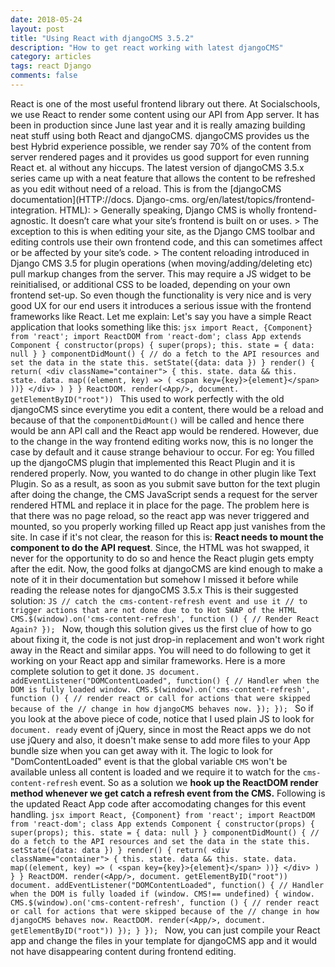 ```yaml
---
date: 2018-05-24
layout: post
title: "Using React with djangoCMS 3.5.2"
description: "How to get react working with latest djangoCMS"
category: articles
tags: react Django
comments: false
--- 
```


React is one of the most useful frontend library out there. At Socialschools, we use React to render some content using our API from App server. It has been in production since June last year and it is really amazing building neat stuff using both React and djangoCMS. djangoCMS provides us the best Hybrid experience possible, we render say 70% of the content from server rendered pages and it provides us good support for even running React et. al without any hiccups. The latest version of djangoCMS 3.5.x series came up with a neat feature that allows the content to be refreshed as you edit without need of a reload. This is from the [djangoCMS documentation](HTTP://docs. Django-cms. org/en/latest/topics/frontend-integration. HTML): > Generally speaking, Django CMS is wholly frontend-agnostic. It doesn’t care what your site’s frontend is built on or uses. > The exception to this is when editing your site, as the Django CMS toolbar and editing controls use their own frontend code, and this can sometimes affect or be affected by your site’s code. > The content reloading introduced in Django CMS 3.5 for plugin operations (when moving/adding/deleting etc) pull markup changes from the server. This may require a JS widget to be reinitialised, or additional CSS to be loaded, depending on your own frontend set-up. So even though the functionality is very nice and is very good UX for our end users it introduces a serious issue with the frontend frameworks like React. Let me explain: Let's say you have a simple React application that looks something like this: ```jsx
import React, {Component} from 'react';
import ReactDOM from 'react-dom'; class App extends Component { constructor(props) { super(props); this. state = { data: null } } componentDidMount() { // do a fetch to the API resources and set the data in the state this. setState({data: data }) } render() { return( <div className="container"> { this. state. data && this. state. data. map((element, key) => ( <span key={key}>{element}</span> ))} </div> ) }
} ReactDOM. render(<App/>, document. getElementByID("root"))
``` This used to work perfectly with the old djangoCMS since everytime you edit a content, there would be a reload and because of that the `componentDidMount()` will be called and hence there would be ann API call and the React app would be rendered. However, due to the change in the way frontend editing works now, this is no longer the case by default and it cause strange behaviour to occur. For eg: You filled up the djangoCMS plugin that implemented this React Plugin and it is rendered properly. Now, you wanted to do change in other plugin like Text Plugin. So as a result, as soon as you submit save button for the text plugin after doing the change, the CMS JavaScript sends a request for the server rendered HTML and replace it in place for the page. The problem here is that there was no page reload, so the react app was never triggered and mounted, so you properly working filled up React app just vanishes from the site. In case if it's not clear, the reason for this is: **React needs to mount the component to do the API request**. Since, the HTML was hot swapped, it never for the opportunity to do so and hence the React plugin gets empty after the edit. Now, the good folks at djangoCMS are kind enough to make a note of it in their documentation but somehow I missed it before while reading the release notes for djangoCMS 3.5.x This is their suggested solution: ```JS
// catch the cms-content-refresh event and use it
// to trigger actions that are not done due to to Hot SWAP of the HTML
CMS.$(window).on('cms-content-refresh', function () { // Render React Again?
});
``` Now, though this solution gives us the first clue of how to go about fixing it, the code is not just drop-in replacement and won't work right away in the React and similar apps. You will need to do following to get it working on your React app and similar frameworks. Here is a more complete solution to get it done. ```JS
document. addEventListener("DOMContentLoaded", function() { // Handler when the DOM is fully loaded window. CMS.$(window).on('cms-content-refresh', function () { // render react or call for actions that were skipped because of the // change in how djangoCMS behaves now. });
});
``` So if you look at the above piece of code, notice that I used plain JS to look for `document. ready` event of jQuery, since in most the React apps we do not use jQuery and also, it doesn't make sense to add more files to your App bundle size when you can get away with it. The logic to look for "DomContentLoaded" event is that the global variable `CMS` won't be available unless all content is loaded and we require it to watch for the `cms-content-refresh` event. So as a solution we **hook up the ReactDOM render method whenever we get catch a refresh event from the CMS.** Following is the updated React App code after accomodating changes for this event handling. ```jsx
import React, {Component} from 'react';
import ReactDOM from 'react-dom'; class App extends Component { constructor(props) { super(props); this. state = { data: null } } componentDidMount() { // do a fetch to the API resources and set the data in the state this. setState({data: data }) } render() { return( <div className="container"> { this. state. data && this. state. data. map((element, key) => ( <span key={key}>{element}</span> ))} </div> ) }
} ReactDOM. render(<App/>, document. getElementByID("root")) document. addEventListener("DOMContentLoaded", function() { // Handler when the DOM is fully loaded if (window. CMS!== undefined) { window. CMS.$(window).on('cms-content-refresh', function () { // render react or call for actions that were skipped because of the // change in how djangoCMS behaves now. ReactDOM. render(<App/>, document. getElementByID("root")) }); }
}); ``` Now, you can just compile your React app and change the files in your template for djangoCMS app and it would not have disappearing content during frontend editing. 